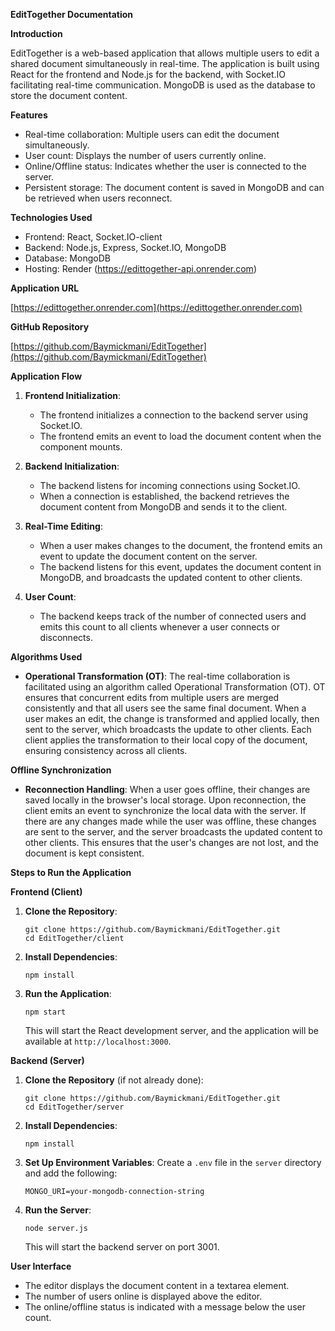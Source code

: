 **EditTogether Documentation**

**Introduction**

EditTogether is a web-based application that allows multiple users to edit a shared document simultaneously in real-time. The application is built using React for the frontend and Node.js for the backend, with Socket.IO facilitating real-time communication. MongoDB is used as the database to store the document content.

**Features**

- Real-time collaboration: Multiple users can edit the document simultaneously.
- User count: Displays the number of users currently online.
- Online/Offline status: Indicates whether the user is connected to the server.
- Persistent storage: The document content is saved in MongoDB and can be retrieved when users reconnect.

**Technologies Used**

- Frontend: React, Socket.IO-client
- Backend: Node.js, Express, Socket.IO, MongoDB
- Database: MongoDB
- Hosting: Render (https://edittogether-api.onrender.com)

**Application URL**

[https://edittogether.onrender.com](https://edittogether.onrender.com)

**GitHub Repository**

[https://github.com/Baymickmani/EditTogether](https://github.com/Baymickmani/EditTogether)

**Application Flow**

1. **Frontend Initialization**:
   - The frontend initializes a connection to the backend server using Socket.IO.
   - The frontend emits an event to load the document content when the component mounts.

2. **Backend Initialization**:
   - The backend listens for incoming connections using Socket.IO.
   - When a connection is established, the backend retrieves the document content from MongoDB and sends it to the client.

3. **Real-Time Editing**:
   - When a user makes changes to the document, the frontend emits an event to update the document content on the server.
   - The backend listens for this event, updates the document content in MongoDB, and broadcasts the updated content to other clients.

4. **User Count**:
   - The backend keeps track of the number of connected users and emits this count to all clients whenever a user connects or disconnects.

**Algorithms Used**

- **Operational Transformation (OT)**: The real-time collaboration is facilitated using an algorithm called Operational Transformation (OT). OT ensures that concurrent edits from multiple users are merged consistently and that all users see the same final document. When a user makes an edit, the change is transformed and applied locally, then sent to the server, which broadcasts the update to other clients. Each client applies the transformation to their local copy of the document, ensuring consistency across all clients.

**Offline Synchronization**

- **Reconnection Handling**: When a user goes offline, their changes are saved locally in the browser's local storage. Upon reconnection, the client emits an event to synchronize the local data with the server. If there are any changes made while the user was offline, these changes are sent to the server, and the server broadcasts the updated content to other clients. This ensures that the user's changes are not lost, and the document is kept consistent.

**Steps to Run the Application**

**Frontend (Client)**

1. **Clone the Repository**:
   ```
   git clone https://github.com/Baymickmani/EditTogether.git
   cd EditTogether/client
   ```

2. **Install Dependencies**:
   ```
   npm install
   ```

3. **Run the Application**:
   ```
   npm start
   ```
   This will start the React development server, and the application will be available at `http://localhost:3000`.

**Backend (Server)**

1. **Clone the Repository** (if not already done):
   ```
   git clone https://github.com/Baymickmani/EditTogether.git
   cd EditTogether/server
   ```

2. **Install Dependencies**:
   ```
   npm install
   ```

3. **Set Up Environment Variables**:
   Create a `.env` file in the `server` directory and add the following:
   ```
   MONGO_URI=your-mongodb-connection-string
   ```

4. **Run the Server**:
   ```
   node server.js
   ```
   This will start the backend server on port 3001.

**User Interface**

- The editor displays the document content in a textarea element.
- The number of users online is displayed above the editor.
- The online/offline status is indicated with a message below the user count.
